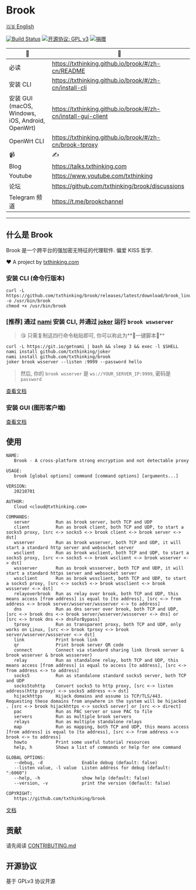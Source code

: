 # Brook

[🇬🇧 English](README.md)

[![Build Status](https://travis-ci.org/txthinking/brook.svg?branch=master)](https://travis-ci.org/txthinking/brook)
[![开源协议: GPL v3](https://img.shields.io/badge/%E5%BC%80%E6%BA%90%E5%8D%8F%E8%AE%AE-GPL%20v3-blue.svg)](http://www.gnu.org/licenses/gpl-3.0)
[![捐赠](https://img.shields.io/badge/%E6%94%AF%E6%8C%81-%E6%8D%90%E8%B5%A0-ff69b4.svg)](https://github.com/sponsors/txthinking)

| 🌚 | 🌝 |
| --- | --- |
| 必读 | https://txthinking.github.io/brook/#/zh-cn/README |
| 安装 CLI | https://txthinking.github.io/brook/#/zh-cn/install-cli |
| 安装 GUI (macOS, Windows, iOS, Android, OpenWrt) | https://txthinking.github.io/brook/#/zh-cn/install-gui-client |
| OpenWrt CLI | https://txthinking.github.io/brook/#/zh-cn/brook-tproxy |
| 📹 | ✍️ |
| Blog | https://talks.txthinking.com |
| Youtube | https://www.youtube.com/txthinking |
| 论坛 | https://github.com/txthinking/brook/discussions |
| Telegram 频道 | https://t.me/brookchannel |

---

## 什么是 Brook

Brook 是一个跨平台的强加密无特征的代理软件. 偏爱 KISS 哲学.

❤️ A project by [txthinking.com](https://www.txthinking.com)

### 安装 CLI (命令行版本)

```
curl -L https://github.com/txthinking/brook/releases/latest/download/brook_linux_amd64 -o /usr/bin/brook
chmod +x /usr/bin/brook
```

### [推荐] 通过 [nami](https://github.com/txthinking/nami) 安装 CLI, 并通过 [joker](https://github.com/txthinking/joker) 运行 `brook wswserver`

> 😘 只需复制这四行命令粘贴即可, 你可以称此为**💛一键脚本💛**

```
curl -L https://git.io/getnami | bash && sleep 3 && exec -l $SHELL
nami install github.com/txthinking/joker
nami install github.com/txthinking/brook
joker brook wsserver --listen :9999 --password hello
```

> 然后, 你的 `brook wsserver` 是 `ws://YOUR_SERVER_IP:9999`, 密码是 `password`

[查看文档](https://txthinking.github.io/brook/#/zh-cn/install-cli)

### 安装 GUI (图形客户端)

[查看文档](https://txthinking.github.io/brook/#/zh-cn/install-gui-client)

## 使用

```
NAME:
   Brook - A cross-platform strong encryption and not detectable proxy

USAGE:
   brook [global options] command [command options] [arguments...]

VERSION:
   20210701

AUTHOR:
   Cloud <cloud@txthinking.com>

COMMANDS:
   server          Run as brook server, both TCP and UDP
   client          Run as brook client, both TCP and UDP, to start a socks5 proxy, [src <-> socks5 <-> brook client <-> brook server <-> dst]
   wsserver        Run as brook wsserver, both TCP and UDP, it will start a standard http server and websocket server
   wsclient        Run as brook wsclient, both TCP and UDP, to start a socks5 proxy, [src <-> socks5 <-> brook wsclient <-> brook wsserver <-> dst]
   wssserver       Run as brook wssserver, both TCP and UDP, it will start a standard https server and websocket server
   wssclient       Run as brook wssclient, both TCP and UDP, to start a socks5 proxy, [src <-> socks5 <-> brook wssclient <-> brook wssserver <-> dst]
   relayoverbrook  Run as relay over brook, both TCP and UDP, this means access [from address] is equal to [to address], [src <-> from address <-> brook server/wsserver/wssserver <-> to address]
   dns             Run as dns server over brook, both TCP and UDP, [src <-> brook dns <-> brook server/wsserver/wssserver <-> dns] or [src <-> brook dns <-> dnsForBypass]
   tproxy          Run as transparent proxy, both TCP and UDP, only works on Linux, [src <-> brook tproxy <-> brook server/wsserver/wssserver <-> dst]
   link            Print brook link
   qr              Print brook server QR code
   connect         Connect via standard sharing link (brook server & brook wsserver & brook wssserver)
   relay           Run as standalone relay, both TCP and UDP, this means access [from address] is equal to access [to address], [src <-> from address <-> to address]
   socks5          Run as standalone standard socks5 server, both TCP and UDP
   socks5tohttp    Convert socks5 to http proxy, [src <-> listen address(http proxy) <-> socks5 address <-> dst]
   hijackhttps     Hijack domains and assume is TCP/TLS/443. Requesting these domains from anywhere in the system will be hijacked . [src <-> brook hijackhttps <-> socks5 server] or [src <-> direct]
   pac             Run as PAC server or save PAC to file
   servers         Run as multiple brook servers
   relays          Run as multiple standalone relays
   map             Run as mapping, both TCP and UDP, this means access [from address] is equal to [to address], [src <-> from address <-> brook <-> to address]
   howto           Print some useful tutorial resources
   help, h         Shows a list of commands or help for one command

GLOBAL OPTIONS:
   --debug, -d               Enable debug (default: false)
   --listen value, -l value  Listen address for debug (default: ":6060")
   --help, -h                show help (default: false)
   --version, -v             print the version (default: false)

COPYRIGHT:
   https://github.com/txthinking/brook
```

[文档](https://txthinking.github.io/brook/#/zh-cn/)

## 贡献

请先阅读 [CONTRIBUTING.md](https://github.com/txthinking/brook/blob/master/.github/CONTRIBUTING.md)

## 开源协议

基于 GPLv3 协议开源
